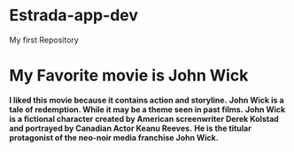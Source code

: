 # Estrada-app-dev
My first Repository
# My Favorite movie is John Wick
**I liked this movie because it contains action and storyline.**
**John Wick is a tale of redemption. While it may be a theme seen in past films.**
**John Wick is a fictional character created by American screenwriter Derek Kolstad and portrayed by Canadian Actor Keanu Reeves.**
**He is the titular protagonist of the neo-noir media franchise John Wick.**
